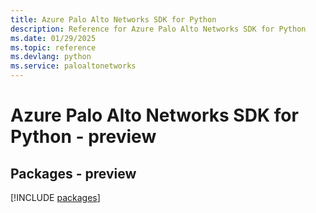 ```yaml
---
title: Azure Palo Alto Networks SDK for Python
description: Reference for Azure Palo Alto Networks SDK for Python
ms.date: 01/29/2025
ms.topic: reference
ms.devlang: python
ms.service: paloaltonetworks
---
```

# Azure Palo Alto Networks SDK for Python - preview
## Packages - preview
[!INCLUDE [packages](palo-alto-networks-index.md)]